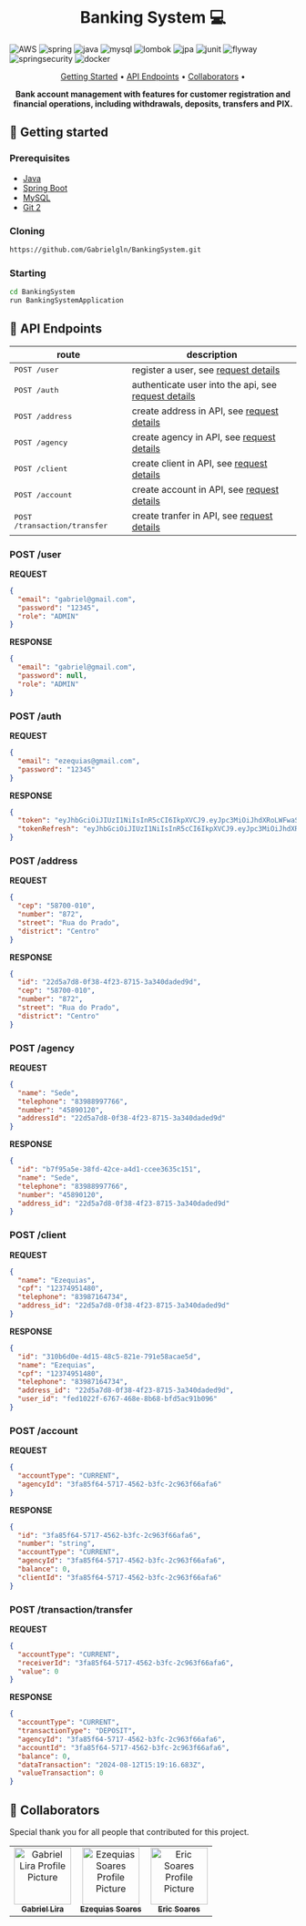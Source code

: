 [JAVA_BADGE]:https://img.shields.io/badge/java-%23ED8B00.svg?style=for-the-badge&logo=openjdk&logoColor=white
[SPRING_BADGE]: https://img.shields.io/badge/spring-%236DB33F.svg?style=for-the-badge&logo=spring&logoColor=white
[MYSQL_BADGE]:https://img.shields.io/badge/MySQL-%234479A1.svg?style=for-the-badge&logo=mysql&logoColor=white
[AWS_BADGE]:https://img.shields.io/badge/AWS-%23FF9900.svg?style=for-the-badge&logo=amazon-aws&logoColor=white
[LOMBOK_BADGE]:https://img.shields.io/badge/Lombok-%2318A558.svg?style=for-the-badge&logo=lombok&logoColor=white
[JPA_BADGE]:https://img.shields.io/badge/JPA-%2300A3E0.svg?style=for-the-badge&logo=java&logoColor=white
[JUNIT_BADGE]:https://img.shields.io/badge/JUnit5-25A162.svg?style=for-the-badge&logo=JUnit5&logoColor=white
[FLYWAY_BADGE]:https://img.shields.io/badge/Flyway-%2300A6A0.svg?style=for-the-badge&logo=flyway&logoColor=white
[SPRING_SECURITY_BADGE]:https://img.shields.io/badge/Spring%20Security-6DB33F.svg?style=for-the-badge&logo=Spring-Security&logoColor=white
[DOCKER_BADGE]:https://img.shields.io/badge/Docker-2496ED.svg?style=for-the-badge&logo=Docker&logoColor=white

<h1 align="center" style="font-weight: bold;">Banking System 💻</h1>

![AWS][AWS_BADGE]
![spring][SPRING_BADGE]
![java][JAVA_BADGE]
![mysql][MYSQL_BADGE]
![lombok][LOMBOK_BADGE]
![jpa][JPA_BADGE]
![junit][JUNIT_BADGE]
![flyway][FLYWAY_BADGE]
![springsecurity][SPRING_SECURITY_BADGE]
![docker][DOCKER_BADGE]

<p align="center">
 <a href="#started">Getting Started</a> • 
  <a href="#routes">API Endpoints</a> •
 <a href="#colab">Collaborators</a> •
</p>

<p align="center">
  <b>Bank account management with features for customer registration and financial operations, including withdrawals, deposits, transfers and PIX.</b>
</p>

<h2 id="started">🚀 Getting started</h2>

<h3>Prerequisites</h3>

- [Java](https://download.oracle.com/java/17/archive/jdk-17.0.6_windows-x64_bin.msi)
- [Spring Boot](https://start.spring.io/)
- [MySQL](https://dev.mysql.com/downloads/installer/)
- [Git 2](https://github.com)

<h3>Cloning</h3>

```bash
https://github.com/Gabrielgln/BankingSystem.git
```

<h3>Starting</h3>

```bash
cd BankingSystem
run BankingSystemApplication
```

<h2 id="routes">📍 API Endpoints</h2>

| route                                 | description                                          
|---------------------------------------|---------------------------------------------------------------------------------------------------------
| <kbd>POST /user</kbd>                 | register a user, see [request details](#post-user-detail)
| <kbd>POST /auth</kbd>                 | authenticate user into the api, see [request details](#post-auth-detail)
| <kbd>POST /address</kbd>              | create address in API, see [request details](#post-address-detail)
| <kbd>POST /agency</kbd>               | create agency in API, see [request details](#post-agency-detail)
| <kbd>POST /client</kbd>               | create client in API, see [request details](#post-client-detail)
| <kbd>POST /account</kbd>              | create account in API, see [request details](#post-account-detail)
| <kbd>POST /transaction/transfer</kbd> | create tranfer in API, see [request details](#post-transaction-transfer-detail)

<h3 id="post-user-detail">POST /user</h3>

**REQUEST**
```json
{
  "email": "gabriel@gmail.com",
  "password": "12345",
  "role": "ADMIN"
}
```

**RESPONSE**
```json
{
  "email": "gabriel@gmail.com",
  "password": null,
  "role": "ADMIN"
}
```

<h3 id="post-auth-detail">POST /auth</h3>

**REQUEST**
```json
{
  "email": "ezequias@gmail.com",
  "password": "12345"
}
```

**RESPONSE**
```json
{
  "token": "eyJhbGciOiJIUzI1NiIsInR5cCI6IkpXVCJ9.eyJpc3MiOiJhdXRoLWFwaSIsInN1YiI6ImV6ZXF1aWFzQGdtYWlsLmNvbSIsImV4cCI6MTcyMzIxMjI1OH0.uKB2fcg3BS7-niaZf8iIccLJA0Zk-XK_3DZgbHMQxLc",
  "tokenRefresh": "eyJhbGciOiJIUzI1NiIsInR5cCI6IkpXVCJ9.eyJpc3MiOiJhdXRoLWFwaSIsInVzZXIiOiJlemVxdWlhc0BnbWFpbC5jb20iLCJjb2RlQWNjZXNzIjoiOGQxMGEyYjQtNjZmZS04NzIyLTE5NGItNWJjNjU1NTRkZTE5IiwiZXhwIjoxNzI0NDY1MDU4LCJpc1JlZnJlc2hUb2tlbiI6dHJ1ZX0.7JJq7C8LSHDIVkJIejhbrLnfBnULOvkOvOM0pszjHgU"
}
```

<h3 id="post-address-detail">POST /address</h3>

**REQUEST**
```json
{
  "cep": "58700-010",
  "number": "872",
  "street": "Rua do Prado",
  "district": "Centro"
}
```

**RESPONSE**
```json
{
  "id": "22d5a7d8-0f38-4f23-8715-3a340daded9d",
  "cep": "58700-010",
  "number": "872",
  "street": "Rua do Prado",
  "district": "Centro"
}
```

<h3 id="post-agency-detail">POST /agency</h3>

**REQUEST**
```json
{
  "name": "Sede",
  "telephone": "83988997766",
  "number": "45890120",
  "addressId": "22d5a7d8-0f38-4f23-8715-3a340daded9d"
}
```

**RESPONSE**
```json
{
  "id": "b7f95a5e-38fd-42ce-a4d1-ccee3635c151",
  "name": "Sede",
  "telephone": "83988997766",
  "number": "45890120",
  "address_id": "22d5a7d8-0f38-4f23-8715-3a340daded9d"
}
```

<h3 id="post-client-detail">POST /client</h3>

**REQUEST**
```json
{
  "name": "Ezequias",
  "cpf": "12374951480",
  "telephone": "83987164734",
  "address_id": "22d5a7d8-0f38-4f23-8715-3a340daded9d"
}
```

**RESPONSE**
```json
{
  "id": "310b6d0e-4d15-48c5-821e-791e58acae5d",
  "name": "Ezequias",
  "cpf": "12374951480",
  "telephone": "83987164734",
  "address_id": "22d5a7d8-0f38-4f23-8715-3a340daded9d",
  "user_id": "fed1022f-6767-468e-8b68-bfd5ac91b096"
}
```

<h3 id="post-account-detail">POST /account</h3>

**REQUEST**
```json
{
  "accountType": "CURRENT",
  "agencyId": "3fa85f64-5717-4562-b3fc-2c963f66afa6"
}
```

**RESPONSE**
```json
{
  "id": "3fa85f64-5717-4562-b3fc-2c963f66afa6",
  "number": "string",
  "accountType": "CURRENT",
  "agencyId": "3fa85f64-5717-4562-b3fc-2c963f66afa6",
  "balance": 0,
  "clientId": "3fa85f64-5717-4562-b3fc-2c963f66afa6"
}
```

<h3 id="post-transaction-transfer-detail">POST /transaction/transfer</h3>

**REQUEST**
```json
{
  "accountType": "CURRENT",
  "receiverId": "3fa85f64-5717-4562-b3fc-2c963f66afa6",
  "value": 0
}
```

**RESPONSE**
```json
{
  "accountType": "CURRENT",
  "transactionType": "DEPOSIT",
  "agencyId": "3fa85f64-5717-4562-b3fc-2c963f66afa6",
  "accountId": "3fa85f64-5717-4562-b3fc-2c963f66afa6",
  "balance": 0,
  "dataTransaction": "2024-08-12T15:19:16.683Z",
  "valueTransaction": 0
}
```

<h2 id="colab">🤝 Collaborators</h2>

Special thank you for all people that contributed for this project.

<table>
  <tr>
    <td align="center">
      <a href="#">
        <img src="https://avatars.githubusercontent.com/u/106107461?v=4" width="100px;" alt="Gabriel Lira Profile Picture"/><br>
        <sub>
          <b>Gabriel Lira</b>
        </sub>
      </a>
    </td>
    <td align="center">
      <a href="#">
        <img src="https://avatars.githubusercontent.com/u/87997012?v=4" width="100px;" alt="Ezequias Soares Profile Picture"/><br>
        <sub>
          <b>Ezequias Soares</b>
        </sub>
      </a>
    </td>
    <td align="center">
      <a href="#">
        <img src="https://avatars.githubusercontent.com/u/58977849?v=4" width="100px;" alt="Eric Soares Profile Picture"/><br>
        <sub>
          <b>Eric Soares</b>
        </sub>
      </a>
    </td>
  </tr>
</table>
